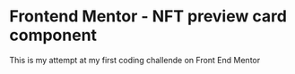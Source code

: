 # Frontend Mentor - NFT preview card component

This is my attempt at my first coding challende on Front End Mentor
